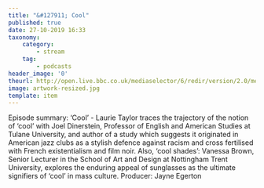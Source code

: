 ```yaml
---
title: "&#127911; Cool"
published: true
date: 27-10-2019 16:33
taxonomy:
    category:
        - stream
    tag:
        - podcasts
header_image: '0'
theurl: http://open.live.bbc.co.uk/mediaselector/6/redir/version/2.0/mediaset/audio-nondrm-download/proto/http/vpid/p07rtwv5.mp3
image: artwork-resized.jpg
template: item
--- 
```

Episode summary: ‘Cool’ - Laurie Taylor traces the trajectory of the notion of ‘cool’ with Joel Dinerstein, Professor of English and American Studies at Tulane University, and author of a study which suggests it originated in American jazz clubs as a stylish defence against racism and cross fertilised with French existentialism and film noir. Also, ‘cool shades’: Vanessa Brown, Senior Lecturer in the School of Art and Design at Nottingham Trent University, explores the enduring appeal of sunglasses as the ultimate signifiers of ‘cool’ in mass culture. Producer: Jayne Egerton
